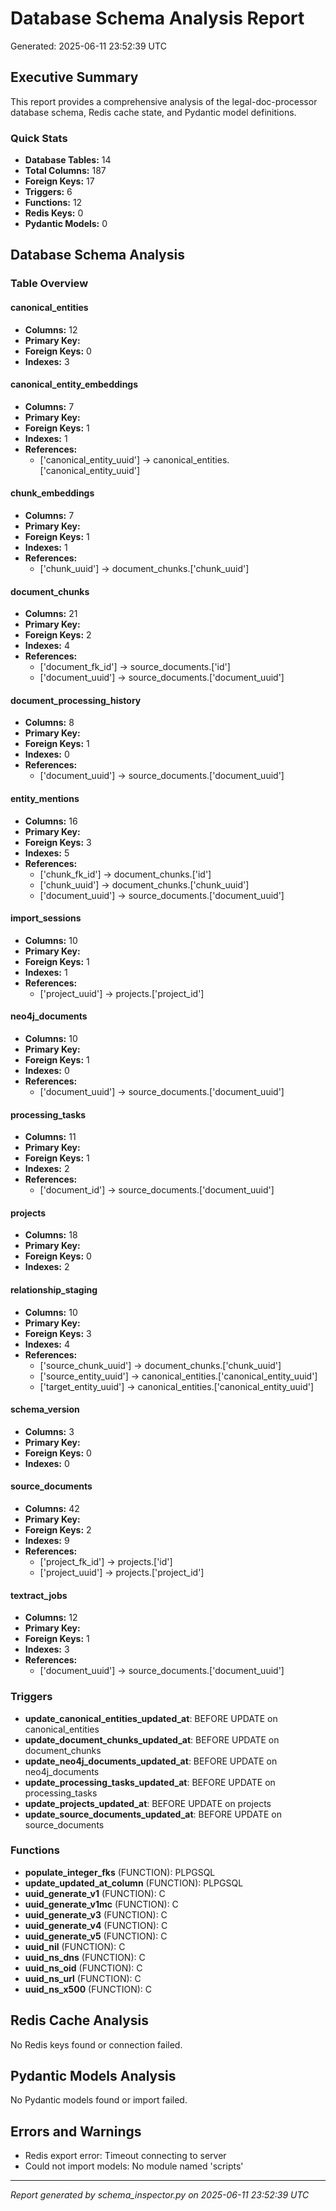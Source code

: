 # Database Schema Analysis Report

Generated: 2025-06-11 23:52:39 UTC

## Executive Summary

This report provides a comprehensive analysis of the legal-doc-processor database schema, Redis cache state, and Pydantic model definitions.

### Quick Stats
- **Database Tables:** 14
- **Total Columns:** 187
- **Foreign Keys:** 17
- **Triggers:** 6
- **Functions:** 12
- **Redis Keys:** 0
- **Pydantic Models:** 0

## Database Schema Analysis

### Table Overview

#### canonical_entities
- **Columns:** 12
- **Primary Key:** 
- **Foreign Keys:** 0
- **Indexes:** 3

#### canonical_entity_embeddings
- **Columns:** 7
- **Primary Key:** 
- **Foreign Keys:** 1
- **Indexes:** 1
- **References:**
  - ['canonical_entity_uuid'] → canonical_entities.['canonical_entity_uuid']

#### chunk_embeddings
- **Columns:** 7
- **Primary Key:** 
- **Foreign Keys:** 1
- **Indexes:** 1
- **References:**
  - ['chunk_uuid'] → document_chunks.['chunk_uuid']

#### document_chunks
- **Columns:** 21
- **Primary Key:** 
- **Foreign Keys:** 2
- **Indexes:** 4
- **References:**
  - ['document_fk_id'] → source_documents.['id']
  - ['document_uuid'] → source_documents.['document_uuid']

#### document_processing_history
- **Columns:** 8
- **Primary Key:** 
- **Foreign Keys:** 1
- **Indexes:** 0
- **References:**
  - ['document_uuid'] → source_documents.['document_uuid']

#### entity_mentions
- **Columns:** 16
- **Primary Key:** 
- **Foreign Keys:** 3
- **Indexes:** 5
- **References:**
  - ['chunk_fk_id'] → document_chunks.['id']
  - ['chunk_uuid'] → document_chunks.['chunk_uuid']
  - ['document_uuid'] → source_documents.['document_uuid']

#### import_sessions
- **Columns:** 10
- **Primary Key:** 
- **Foreign Keys:** 1
- **Indexes:** 1
- **References:**
  - ['project_uuid'] → projects.['project_id']

#### neo4j_documents
- **Columns:** 10
- **Primary Key:** 
- **Foreign Keys:** 1
- **Indexes:** 0
- **References:**
  - ['document_uuid'] → source_documents.['document_uuid']

#### processing_tasks
- **Columns:** 11
- **Primary Key:** 
- **Foreign Keys:** 1
- **Indexes:** 2
- **References:**
  - ['document_id'] → source_documents.['document_uuid']

#### projects
- **Columns:** 18
- **Primary Key:** 
- **Foreign Keys:** 0
- **Indexes:** 2

#### relationship_staging
- **Columns:** 10
- **Primary Key:** 
- **Foreign Keys:** 3
- **Indexes:** 4
- **References:**
  - ['source_chunk_uuid'] → document_chunks.['chunk_uuid']
  - ['source_entity_uuid'] → canonical_entities.['canonical_entity_uuid']
  - ['target_entity_uuid'] → canonical_entities.['canonical_entity_uuid']

#### schema_version
- **Columns:** 3
- **Primary Key:** 
- **Foreign Keys:** 0
- **Indexes:** 0

#### source_documents
- **Columns:** 42
- **Primary Key:** 
- **Foreign Keys:** 2
- **Indexes:** 9
- **References:**
  - ['project_fk_id'] → projects.['id']
  - ['project_uuid'] → projects.['project_id']

#### textract_jobs
- **Columns:** 12
- **Primary Key:** 
- **Foreign Keys:** 1
- **Indexes:** 3
- **References:**
  - ['document_uuid'] → source_documents.['document_uuid']

### Triggers
- **update_canonical_entities_updated_at**: BEFORE UPDATE on canonical_entities
- **update_document_chunks_updated_at**: BEFORE UPDATE on document_chunks
- **update_neo4j_documents_updated_at**: BEFORE UPDATE on neo4j_documents
- **update_processing_tasks_updated_at**: BEFORE UPDATE on processing_tasks
- **update_projects_updated_at**: BEFORE UPDATE on projects
- **update_source_documents_updated_at**: BEFORE UPDATE on source_documents

### Functions
- **populate_integer_fks** (FUNCTION): PLPGSQL
- **update_updated_at_column** (FUNCTION): PLPGSQL
- **uuid_generate_v1** (FUNCTION): C
- **uuid_generate_v1mc** (FUNCTION): C
- **uuid_generate_v3** (FUNCTION): C
- **uuid_generate_v4** (FUNCTION): C
- **uuid_generate_v5** (FUNCTION): C
- **uuid_nil** (FUNCTION): C
- **uuid_ns_dns** (FUNCTION): C
- **uuid_ns_oid** (FUNCTION): C
- **uuid_ns_url** (FUNCTION): C
- **uuid_ns_x500** (FUNCTION): C

## Redis Cache Analysis
No Redis keys found or connection failed.

## Pydantic Models Analysis
No Pydantic models found or import failed.

## Errors and Warnings
- Redis export error: Timeout connecting to server
- Could not import models: No module named 'scripts'

---
*Report generated by schema_inspector.py on 2025-06-11 23:52:39 UTC*
